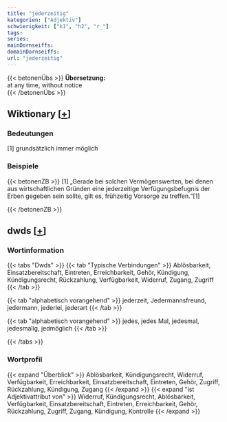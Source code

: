 ```yaml
---
title: "jederzeitig"
kategorien: ["Adjektiv"]
schwierigkeit: ["k1", "h2", "r_"]
tags:
series:
mainDornseiffs:
domainDornseiffs:
url: "jederzeitig"
---
```


{{< betonenÜbs >}}
**Übersetzung:**  
at any time, without notice  
{{< /betonenÜbs >}}

## Wiktionary [[+](https://de.wiktionary.org/wiki/jederzeitig)]

### Bedeutungen
[1] grundsätzlich immer möglich  

### Beispiele
{{< betonenZB >}}
[1] „Gerade bei solchen Vermögenswerten, bei denen aus wirtschaftlichen Gründen eine jederzeitige Verfügungsbefugnis der Erben gegeben sein sollte, gilt es, frühzeitig Vorsorge zu treffen.“[1]  

{{< /betonenZB >}}


## dwds [[+](https://www.dwds.de/wb/jederzeitig)]

### Wortinformation
{{< tabs "Dwds" >}}
{{< tab "Typische Verbindungen" >}}
Ablösbarkeit, Einsatzbereitschaft, Eintreten, Erreichbarkeit, Gehör, Kündigung, Kündigungsrecht, Rückzahlung, Verfügbarkeit, Widerruf, Zugang, Zugriff
{{< /tab >}}

{{< tab "alphabetisch vorangehend" >}}
jederzeit, Jedermannsfreund, jedermann, jederlei, jederart
{{< /tab >}}

{{< tab "alphabetisch vorangehend" >}}
jedes, jedes Mal, jedesmal, jedesmalig, jedmöglich
{{< /tab >}}

{{< /tabs >}}

### Wortprofil
{{< expand "Überblick" >}} Ablösbarkeit, Kündigungsrecht, Widerruf, Verfügbarkeit, Erreichbarkeit, Einsatzbereitschaft, Eintreten, Gehör, Zugriff, Rückzahlung, Kündigung, Zugang {{< /expand >}}
{{< expand "ist Adjektivattribut von" >}} Widerruf, Kündigungsrecht, Ablösbarkeit, Verfügbarkeit, Einsatzbereitschaft, Eintreten, Erreichbarkeit, Gehör, Rückzahlung, Zugriff, Zugang, Kündigung, Kontrolle {{< /expand >}}

